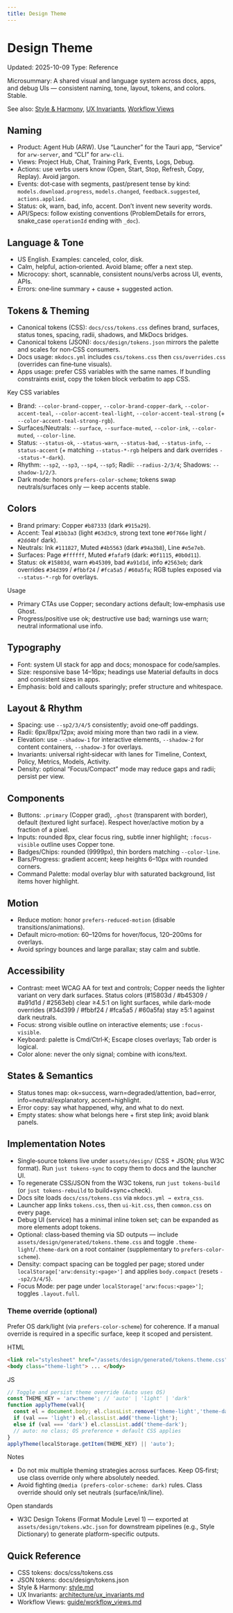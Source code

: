 ```yaml
---
title: Design Theme
---
```


# Design Theme

Updated: 2025-10-09
Type: Reference

Microsummary: A shared visual and language system across docs, apps, and debug UIs — consistent naming, tone, layout, tokens, and colors. Stable.

See also: [Style & Harmony](style.md), [UX Invariants](../architecture/ux_invariants.md), [Workflow Views](../guide/workflow_views.md)

## Naming

- Product: Agent Hub (ARW). Use “Launcher” for the Tauri app, “Service” for `arw-server`, and “CLI” for `arw-cli`.
- Views: Project Hub, Chat, Training Park, Events, Logs, Debug.
- Actions: use verbs users know (Open, Start, Stop, Refresh, Copy, Replay). Avoid jargon.
- Events: dot‑case with segments, past/present tense by kind: `models.download.progress`, `models.changed`, `feedback.suggested`, `actions.applied`.
- Status: ok, warn, bad, info, accent. Don’t invent new severity words.
- API/Specs: follow existing conventions (ProblemDetails for errors, snake_case `operationId` ending with `_doc`).

## Language & Tone

- US English. Examples: canceled, color, disk.
- Calm, helpful, action‑oriented. Avoid blame; offer a next step.
- Microcopy: short, scannable, consistent nouns/verbs across UI, events, APIs.
- Errors: one‑line summary + cause + suggested action.

## Tokens & Theming

- Canonical tokens (CSS): `docs/css/tokens.css` defines brand, surfaces, status tones, spacing, radii, shadows, and MkDocs bridges.
- Canonical tokens (JSON): `docs/design/tokens.json` mirrors the palette and scales for non‑CSS consumers.
- Docs usage: `mkdocs.yml` includes `css/tokens.css` then `css/overrides.css` (overrides can fine‑tune visuals).
- Apps usage: prefer CSS variables with the same names. If bundling constraints exist, copy the token block verbatim to app CSS.

Key CSS variables
- Brand: `--color-brand-copper`, `--color-brand-copper-dark`, `--color-accent-teal`, `--color-accent-teal-light`, `--color-accent-teal-strong` (+ `--color-accent-teal-strong-rgb`).
- Surfaces/Neutrals: `--surface`, `--surface-muted`, `--color-ink`, `--color-muted`, `--color-line`.
- Status: `--status-ok`, `--status-warn`, `--status-bad`, `--status-info`, `--status-accent` (+ matching `--status-*-rgb` helpers and dark overrides `--status-*-dark`).
- Rhythm: `--sp2`, `--sp3`, `--sp4`, `--sp5`; Radii: `--radius-2/3/4`; Shadows: `--shadow-1/2/3`.
- Dark mode: honors `prefers-color-scheme`; tokens swap neutrals/surfaces only — keep accents stable.

## Colors

- Brand primary: Copper `#b87333` (dark `#915a29`).
- Accent: Teal `#1bb3a3` (light `#63d3c9`, strong text tone `#0f766e` light / `#2dd4bf` dark).
- Neutrals: Ink `#111827`, Muted `#4b5563` (dark `#94a3b8`), Line `#e5e7eb`.
- Surfaces: Page `#ffffff`, Muted `#fafaf9` (dark: `#0f1115`, `#0b0d11`).
- Status: ok `#15803d`, warn `#b45309`, bad `#a91d1d`, info `#2563eb`; dark overrides `#34d399` / `#fbbf24` / `#fca5a5` / `#60a5fa`; RGB tuples exposed via `--status-*-rgb` for overlays.

Usage
- Primary CTAs use Copper; secondary actions default; low‑emphasis use Ghost.
- Progress/positive use ok; destructive use bad; warnings use warn; neutral informational use info.

## Typography

- Font: system UI stack for app and docs; monospace for code/samples.
- Size: responsive base 14–16px; headings use Material defaults in docs and consistent sizes in apps.
- Emphasis: bold and callouts sparingly; prefer structure and whitespace.

## Layout & Rhythm

- Spacing: use `--sp2/3/4/5` consistently; avoid one‑off paddings.
- Radii: 6px/8px/12px; avoid mixing more than two radii in a view.
- Elevation: use `--shadow-1` for interactive elements, `--shadow-2` for content containers, `--shadow-3` for overlays.
- Invariants: universal right‑sidecar with lanes for Timeline, Context, Policy, Metrics, Models, Activity.
- Density: optional “Focus/Compact” mode may reduce gaps and radii; persist per view.

## Components

- Buttons: `.primary` (Copper grad), `.ghost` (transparent with border), default (textured light surface). Respect hover/active motion by a fraction of a pixel.
- Inputs: rounded 8px, clear focus ring, subtle inner highlight; `:focus-visible` outline uses Copper tone.
- Badges/Chips: rounded (9999px), thin borders matching `--color-line`.
- Bars/Progress: gradient accent; keep heights 6–10px with rounded corners.
- Command Palette: modal overlay blur with saturated background, list items hover highlight.

## Motion

- Reduce motion: honor `prefers-reduced-motion` (disable transitions/animations).
- Default micro‑motion: 60–120ms for hover/focus, 120–200ms for overlays.
- Avoid springy bounces and large parallax; stay calm and subtle.

## Accessibility

- Contrast: meet WCAG AA for text and controls; Copper needs the lighter variant on very dark surfaces. Status colors (#15803d / #b45309 / #a91d1d / #2563eb) clear ≥4.5:1 on light surfaces, while dark-mode overrides (#34d399 / #fbbf24 / #fca5a5 / #60a5fa) stay ≥5:1 against dark neutrals.
- Focus: strong visible outline on interactive elements; use `:focus-visible`.
- Keyboard: palette is Cmd/Ctrl‑K; Escape closes overlays; Tab order is logical.
- Color alone: never the only signal; combine with icons/text.

## States & Semantics

- Status tones map: ok=success, warn=degraded/attention, bad=error, info=neutral/explanatory, accent=highlight.
- Error copy: say what happened, why, and what to do next.
- Empty states: show what belongs here + first step link; avoid blank panels.

## Implementation Notes

- Single‑source tokens live under `assets/design/` (CSS + JSON; plus W3C format). Run `just tokens-sync` to copy them to docs and the launcher UI.
- To regenerate CSS/JSON from the W3C tokens, run `just tokens-build` (or `just tokens-rebuild` to build+sync+check).
- Docs site loads `docs/css/tokens.css` via `mkdocs.yml → extra_css`.
- Launcher app links `tokens.css`, then `ui-kit.css`, then `common.css` on every page.
- Debug UI (service) has a minimal inline token set; can be expanded as more elements adopt tokens.
- Optional: class‑based theming via SD outputs — include `assets/design/generated/tokens.theme.css` and toggle `.theme-light`/`.theme-dark` on a root container (supplementary to `prefers-color-scheme`).
- Density: compact spacing can be toggled per page; stored under `localStorage['arw:density:<page>']` and applies `body.compact` (resets `--sp2/3/4/5`).
 - Focus Mode: per page under `localStorage['arw:focus:<page>']`; toggles `.layout.full`.

### Theme override (optional)

Prefer OS dark/light (via `prefers-color-scheme`) for coherence. If a manual override is required in a specific surface, keep it scoped and persistent.

HTML
```html
<link rel="stylesheet" href="/assets/design/generated/tokens.theme.css" />
<body class="theme-light"> ... </body>
```

JS
```js
// Toggle and persist theme override (Auto uses OS)
const THEME_KEY = 'arw:theme'; // 'auto' | 'light' | 'dark'
function applyTheme(val){
  const el = document.body; el.classList.remove('theme-light','theme-dark');
  if (val === 'light') el.classList.add('theme-light');
  else if (val === 'dark') el.classList.add('theme-dark');
  // auto: no class; OS preference + default CSS applies
}
applyTheme(localStorage.getItem(THEME_KEY) || 'auto');
```

Notes
- Do not mix multiple theming strategies across surfaces. Keep OS‑first; use class override only where absolutely needed.
- Avoid fighting `@media (prefers-color-scheme: dark)` rules. Class override should only set neutrals (surface/ink/line).

Open standards
- W3C Design Tokens (Format Module Level 1) — exported at `assets/design/tokens.w3c.json` for downstream pipelines (e.g., Style Dictionary) to generate platform-specific outputs.

## Quick Reference

- CSS tokens: docs/css/tokens.css
- JSON tokens: docs/design/tokens.json
- Style & Harmony: [style.md](style.md)
- UX Invariants: [architecture/ux_invariants.md](../architecture/ux_invariants.md)
- Workflow Views: [guide/workflow_views.md](../guide/workflow_views.md)
